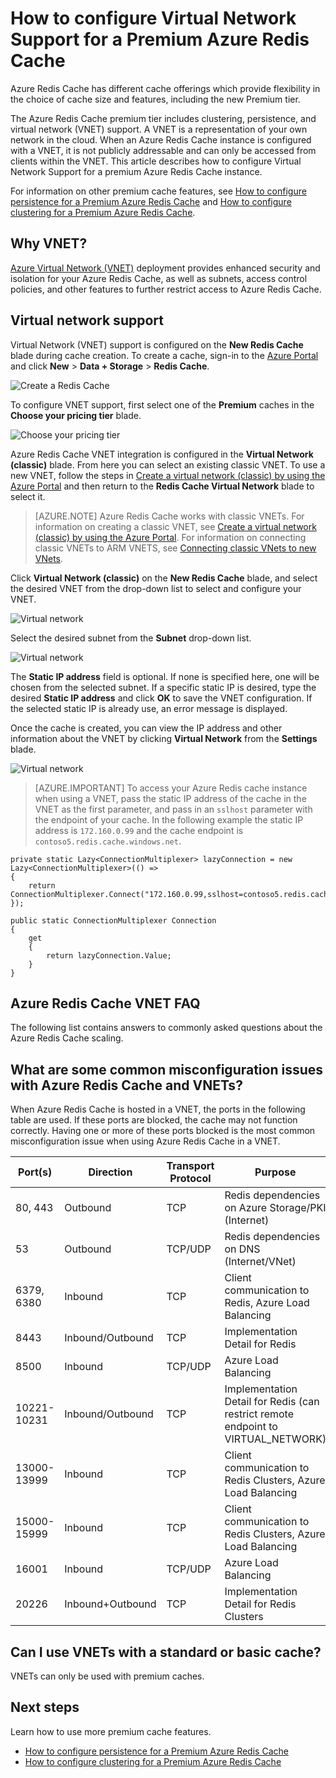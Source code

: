 <properties 
	pageTitle="How to configure Virtual Network support for a Premium Azure Redis Cache" 
	description="Learn how to create and manage Virtual Network support for your Premium tier Azure Redis Cache instances" 
	services="redis-cache" 
	documentationCenter="" 
	authors="steved0x" 
	manager="erikre" 
	editor=""/>

<tags 
	ms.service="cache" 
	ms.workload="tbd" 
	ms.tgt_pltfrm="cache-redis" 
	ms.devlang="na" 
	ms.topic="article" 
	ms.date="02/04/2016" 
	ms.author="sdanie"/>

# How to configure Virtual Network Support for a Premium Azure Redis Cache
Azure Redis Cache has different cache offerings which provide flexibility in the choice of cache size and features, including the new Premium tier.

The Azure Redis Cache premium tier includes clustering, persistence, and virtual network (VNET) support. A VNET is a representation of your own network in the cloud. When an Azure Redis Cache instance is configured with a VNET, it is not publicly addressable and can only be accessed from clients within the VNET. This article describes how to configure Virtual Network Support for a premium Azure Redis Cache instance.

For information on other premium cache features, see [How to configure persistence for a Premium Azure Redis Cache](cache-how-to-premium-persistence.md) and [How to configure clustering for a Premium Azure Redis Cache](cache-how-to-premium-clustering.md).

## Why VNET?
[Azure Virtual Network (VNET)](https://azure.microsoft.com/services/virtual-network/) deployment provides enhanced security and isolation for your Azure Redis Cache, as well as subnets, access control policies, and other features to further restrict access to Azure Redis Cache.

## Virtual network support
Virtual Network (VNET) support is configured on the **New Redis Cache** blade during cache creation. To create a cache, sign-in to the [Azure Portal](https://portal.azure.com) and click **New** > **Data + Storage** > **Redis Cache**.

![Create a Redis Cache][redis-cache-new-cache-menu]

To configure VNET support, first select one of the **Premium** caches in the **Choose your pricing tier** blade.

![Choose your pricing tier][redis-cache-premium-pricing-tier]

Azure Redis Cache VNET integration is configured in the **Virtual Network (classic)** blade. From here you can select an existing classic VNET. To use a new VNET, follow the steps in [Create a virtual network (classic) by using the Azure Portal](../virtual-network/virtual-networks-create-vnet-classic-pportal.md) and then return to the **Redis Cache Virtual Network** blade to select it.

>[AZURE.NOTE] Azure Redis Cache works with classic VNETs. For information on creating a classic VNET, see [Create a virtual network (classic) by using the Azure Portal](../virtual-network/virtual-networks-create-vnet-classic-pportal.md). For information on connecting classic VNETs to ARM VNETS, see [Connecting classic VNets to new VNets](../virtual-network/virtual-networks-arm-asm-s2s.md).

Click **Virtual Network (classic)** on the **New Redis Cache** blade, and select the desired VNET from the drop-down list to select and configure your VNET.

![Virtual network][redis-cache-vnet]

Select the desired subnet from the **Subnet** drop-down list.

![Virtual network][redis-cache-vnet-ip]

The **Static IP address** field is optional. If none is specified here, one will be chosen from the selected subnet. If a specific static IP is desired, type the desired **Static IP address** and click **OK** to save the VNET configuration. If the selected static IP is already use, an error message is displayed.

Once the cache is created, you can view the IP address and other information about the VNET by clicking **Virtual Network** from the **Settings** blade.

![Virtual network][redis-cache-vnet-info]

>[AZURE.IMPORTANT] To access your Azure Redis cache instance when using a VNET, pass the static IP address of the cache in the VNET as the first parameter, and pass in an `sslhost` parameter with the endpoint of your cache. In the following example the static IP address is `172.160.0.99` and the cache endpoint is `contoso5.redis.cache.windows.net`.

	private static Lazy<ConnectionMultiplexer> lazyConnection = new Lazy<ConnectionMultiplexer>(() =>
	{
	    return ConnectionMultiplexer.Connect("172.160.0.99,sslhost=contoso5.redis.cache.windows.net,abortConnect=false,ssl=true,password=password");
	});
	
	public static ConnectionMultiplexer Connection
	{
	    get
	    {
	        return lazyConnection.Value;
	    }
	}

## Azure Redis Cache VNET FAQ

The following list contains answers to commonly asked questions about the Azure Redis Cache scaling.

## What are some common misconfiguration issues with Azure Redis Cache and VNETs?

When Azure Redis Cache is hosted in a VNET, the ports in the following table are used. If these ports are blocked, the cache may not function correctly. Having one or more of these ports blocked is the most common misconfiguration issue when using Azure Redis Cache in a VNET.

| Port(s)     | Direction        | Transport Protocol | Purpose                                                                           | Remote IP                           |
|-------------|------------------|--------------------|-----------------------------------------------------------------------------------|-------------------------------------|
| 80, 443     | Outbound         | TCP                | Redis dependencies on Azure Storage/PKI (Internet)                                | *                                   |
| 53          | Outbound         | TCP/UDP            | Redis dependencies on DNS (Internet/VNet)                                         | *                                   |
| 6379, 6380  | Inbound          | TCP                | Client communication to Redis, Azure Load Balancing                               | VIRTUAL_NETWORK, AZURE_LOADBALANCER |
| 8443        | Inbound/Outbound | TCP                | Implementation Detail for Redis                                                   | VIRTUAL_NETWORK                     |
| 8500        | Inbound          | TCP/UDP            | Azure Load Balancing                                                              | AZURE_LOADBALANCER                  |
| 10221-10231 | Inbound/Outbound | TCP                | Implementation Detail for Redis (can restrict remote endpoint to VIRTUAL_NETWORK) | VIRTUAL_NETWORK, AZURE_LOADBALANCER |
| 13000-13999 | Inbound          | TCP                | Client communication to Redis Clusters, Azure Load Balancing                      | VIRTUAL_NETWORK, AZURE_LOADBALANCER |
| 15000-15999 | Inbound          | TCP                | Client communication to Redis Clusters, Azure Load Balancing                      | VIRTUAL_NETWORK, AZURE_LOADBALANCER |
| 16001       | Inbound          | TCP/UDP            | Azure Load Balancing                                                              | AZURE_LOADBALANCER                  |
| 20226       | Inbound+Outbound | TCP                | Implementation Detail for Redis Clusters                                          | VIRTUAL_NETWORK                     |




## Can I use VNETs with a standard or basic cache?

VNETs can only be used with premium caches.

## Next steps
Learn how to use more premium cache features.

-	[How to configure persistence for a Premium Azure Redis Cache](cache-how-to-premium-persistence.md)
-	[How to configure clustering for a Premium Azure Redis Cache](cache-how-to-premium-clustering.md)





  
<!-- IMAGES -->

[redis-cache-new-cache-menu]: ./media/cache-how-to-premium-vnet/redis-cache-new-cache-menu.png

[redis-cache-premium-pricing-tier]: ./media/cache-how-to-premium-vnet/redis-cache-premium-pricing-tier.png

[redis-cache-vnet]: ./media/cache-how-to-premium-vnet/redis-cache-vnet.png

[redis-cache-vnet-ip]: ./media/cache-how-to-premium-vnet/redis-cache-vnet-ip.png

[redis-cache-vnet-info]: ./media/cache-how-to-premium-vnet/redis-cache-vnet-info.png

